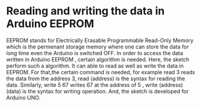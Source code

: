 # Reading and writing the data in Arduino EEPROM

EEPROM stands for Electrically Erasable Programmable Read-Only Memory which is the permenant storage memory where one can store the data for long time even the Arduino is switched OFF. In order to access the data written in Arduino EEPROM , certain algorithm is needed. Here, the sketch perform such a algorithm. It can able to read as well as write the data in EEPROM. For that,the certain command is needed, for example read 3 reads the data from the address 3, read (address) is the syntax for reading the data. Similarly, write 5 67 writes 67 at the address of 5 , write (address) (data) is the syntax for writing operation. And, the sketch is developed for Arduino UNO.

